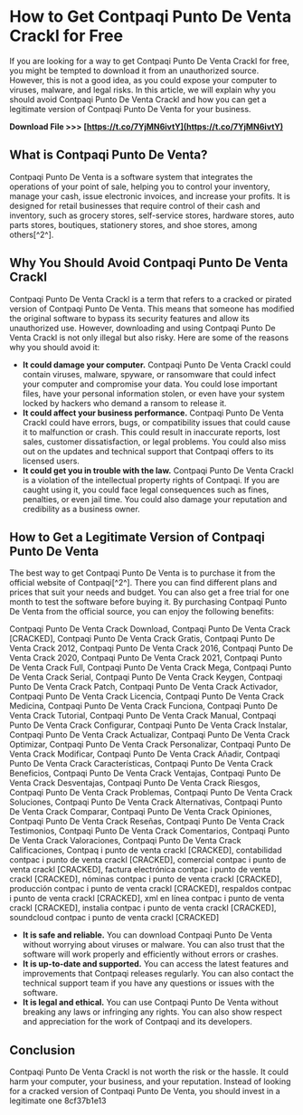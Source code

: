 
 
# How to Get Contpaqi Punto De Venta Crackl for Free
 
If you are looking for a way to get Contpaqi Punto De Venta Crackl for free, you might be tempted to download it from an unauthorized source. However, this is not a good idea, as you could expose your computer to viruses, malware, and legal risks. In this article, we will explain why you should avoid Contpaqi Punto De Venta Crackl and how you can get a legitimate version of Contpaqi Punto De Venta for your business.
 
**Download File &gt;&gt;&gt; [https://t.co/7YjMN6ivtY](https://t.co/7YjMN6ivtY)**


 
## What is Contpaqi Punto De Venta?
 
Contpaqi Punto De Venta is a software system that integrates the operations of your point of sale, helping you to control your inventory, manage your cash, issue electronic invoices, and increase your profits. It is designed for retail businesses that require control of their cash and inventory, such as grocery stores, self-service stores, hardware stores, auto parts stores, boutiques, stationery stores, and shoe stores, among others[^2^].
 
## Why You Should Avoid Contpaqi Punto De Venta Crackl
 
Contpaqi Punto De Venta Crackl is a term that refers to a cracked or pirated version of Contpaqi Punto De Venta. This means that someone has modified the original software to bypass its security features and allow its unauthorized use. However, downloading and using Contpaqi Punto De Venta Crackl is not only illegal but also risky. Here are some of the reasons why you should avoid it:
 
- **It could damage your computer.** Contpaqi Punto De Venta Crackl could contain viruses, malware, spyware, or ransomware that could infect your computer and compromise your data. You could lose important files, have your personal information stolen, or even have your system locked by hackers who demand a ransom to release it.
- **It could affect your business performance.** Contpaqi Punto De Venta Crackl could have errors, bugs, or compatibility issues that could cause it to malfunction or crash. This could result in inaccurate reports, lost sales, customer dissatisfaction, or legal problems. You could also miss out on the updates and technical support that Contpaqi offers to its licensed users.
- **It could get you in trouble with the law.** Contpaqi Punto De Venta Crackl is a violation of the intellectual property rights of Contpaqi. If you are caught using it, you could face legal consequences such as fines, penalties, or even jail time. You could also damage your reputation and credibility as a business owner.

## How to Get a Legitimate Version of Contpaqi Punto De Venta
 
The best way to get Contpaqi Punto De Venta is to purchase it from the official website of Contpaqi[^2^]. There you can find different plans and prices that suit your needs and budget. You can also get a free trial for one month to test the software before buying it. By purchasing Contpaqi Punto De Venta from the official source, you can enjoy the following benefits:
 
Contpaqi Punto De Venta Crack Download,  Contpaqi Punto De Venta Crack [CRACKED],  Contpaqi Punto De Venta Crack Gratis,  Contpaqi Punto De Venta Crack 2012,  Contpaqi Punto De Venta Crack 2016,  Contpaqi Punto De Venta Crack 2020,  Contpaqi Punto De Venta Crack 2021,  Contpaqi Punto De Venta Crack Full,  Contpaqi Punto De Venta Crack Mega,  Contpaqi Punto De Venta Crack Serial,  Contpaqi Punto De Venta Crack Keygen,  Contpaqi Punto De Venta Crack Patch,  Contpaqi Punto De Venta Crack Activador,  Contpaqi Punto De Venta Crack Licencia,  Contpaqi Punto De Venta Crack Medicina,  Contpaqi Punto De Venta Crack Funciona,  Contpaqi Punto De Venta Crack Tutorial,  Contpaqi Punto De Venta Crack Manual,  Contpaqi Punto De Venta Crack Configurar,  Contpaqi Punto De Venta Crack Instalar,  Contpaqi Punto De Venta Crack Actualizar,  Contpaqi Punto De Venta Crack Optimizar,  Contpaqi Punto De Venta Crack Personalizar,  Contpaqi Punto De Venta Crack Modificar,  Contpaqi Punto De Venta Crack Añadir,  Contpaqi Punto De Venta Crack Características,  Contpaqi Punto De Venta Crack Beneficios,  Contpaqi Punto De Venta Crack Ventajas,  Contpaqi Punto De Venta Crack Desventajas,  Contpaqi Punto De Venta Crack Riesgos,  Contpaqi Punto De Venta Crack Problemas,  Contpaqi Punto De Venta Crack Soluciones,  Contpaqi Punto De Venta Crack Alternativas,  Contpaqi Punto De Venta Crack Comparar,  Contpaqi Punto De Venta Crack Opiniones,  Contpaqi Punto De Venta Crack Reseñas,  Contpaqi Punto De Venta Crack Testimonios,  Contpaqi Punto De Venta Crack Comentarios,  Contpaqi Punto De Venta Crack Valoraciones,  Contpaqi Punto De Venta Crack Calificaciones,  Contpaq i punto de venta crackl [CRACKED],  contabilidad contpac i punto de venta crackl [CRACKED],  comercial contpac i punto de venta crackl [CRACKED],  factura electrónica contpac i punto de venta crackl [CRACKED],  nóminas contpac i punto de venta crackl [CRACKED],  producción contpac i punto de venta crackl [CRACKED],  respaldos contpac i punto de venta crackl [CRACKED],  xml en línea contpac i punto de venta crackl [CRACKED],  instalia contpac i punto de venta crackl [CRACKED],  soundcloud contpac i punto de venta crackl [CRACKED]

- **It is safe and reliable.** You can download Contpaqi Punto De Venta without worrying about viruses or malware. You can also trust that the software will work properly and efficiently without errors or crashes.
- **It is up-to-date and supported.** You can access the latest features and improvements that Contpaqi releases regularly. You can also contact the technical support team if you have any questions or issues with the software.
- **It is legal and ethical.** You can use Contpaqi Punto De Venta without breaking any laws or infringing any rights. You can also show respect and appreciation for the work of Contpaqi and its developers.

## Conclusion
 
Contpaqi Punto De Venta Crackl is not worth the risk or the hassle. It could harm your computer, your business, and your reputation. Instead of looking for a cracked version of Contpaqi Punto De Venta, you should invest in a legitimate one
 8cf37b1e13
 
